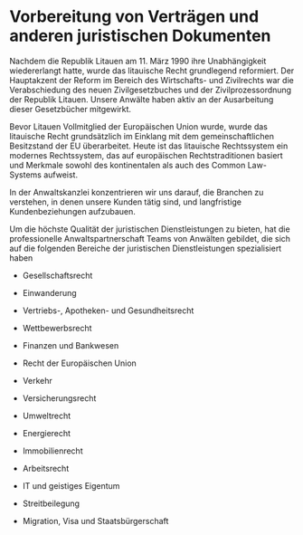 # Vorbereitung von Verträgen und anderen juristischen Dokumenten

Nachdem die Republik Litauen am 11. März 1990 ihre Unabhängigkeit wiedererlangt hatte, wurde das litauische Recht grundlegend reformiert. Der Hauptakzent der Reform im Bereich des Wirtschafts- und Zivilrechts war die Verabschiedung des neuen Zivilgesetzbuches und der Zivilprozessordnung der Republik Litauen. Unsere Anwälte haben aktiv an der Ausarbeitung dieser Gesetzbücher mitgewirkt.

Bevor Litauen Vollmitglied der Europäischen Union wurde, wurde das litauische Recht grundsätzlich im Einklang mit dem gemeinschaftlichen Besitzstand der EU überarbeitet. Heute ist das litauische Rechtssystem ein modernes Rechtssystem, das auf europäischen Rechtstraditionen basiert und Merkmale sowohl des kontinentalen als auch des Common Law-Systems aufweist.

In der Anwaltskanzlei konzentrieren wir uns darauf, die Branchen zu verstehen, in denen unsere Kunden tätig sind, und langfristige Kundenbeziehungen aufzubauen.

Um die höchste Qualität der juristischen Dienstleistungen zu bieten, hat die professionelle Anwaltspartnerschaft Teams von Anwälten gebildet, die sich auf die folgenden Bereiche der juristischen Dienstleistungen spezialisiert haben

- Gesellschaftsrecht

- Einwanderung

- Vertriebs-, Apotheken- und Gesundheitsrecht

- Wettbewerbsrecht

- Finanzen und Bankwesen

- Recht der Europäischen Union

- Verkehr

- Versicherungsrecht

- Umweltrecht

- Energierecht

- Immobilienrecht

- Arbeitsrecht

- IT und geistiges Eigentum

- Streitbeilegung

- Migration, Visa und Staatsbürgerschaft 
